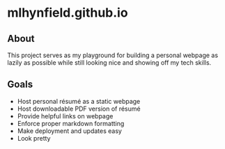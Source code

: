 # mlhynfield.github.io

## About

This project serves as my playground for building a personal webpage as
  lazily as possible while still looking nice and showing off my tech
  skills.

## Goals

- Host personal résumé as a static webpage
- Host downloadable PDF version of résumé
- Provide helpful links on webpage
- Enforce proper markdown formatting
- Make deployment and updates easy
- Look pretty
